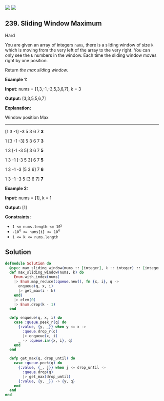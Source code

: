 [![](https://img.shields.io/github/stars/LeetCode-in-Elixir/LeetCode-in-Elixir?label=Stars&style=flat-square)](https://github.com/LeetCode-in-Elixir/LeetCode-in-Elixir)
[![](https://img.shields.io/github/forks/LeetCode-in-Elixir/LeetCode-in-Elixir?label=Fork%20me%20on%20GitHub%20&style=flat-square)](https://github.com/LeetCode-in-Elixir/LeetCode-in-Elixir/fork)

## 239\. Sliding Window Maximum

Hard

You are given an array of integers `nums`, there is a sliding window of size `k` which is moving from the very left of the array to the very right. You can only see the `k` numbers in the window. Each time the sliding window moves right by one position.

Return _the max sliding window_.

**Example 1:**

**Input:** nums = [1,3,-1,-3,5,3,6,7], k = 3

**Output:** [3,3,5,5,6,7]

**Explanation:** 

Window position Max 

--------------- ----- 

[1 3 -1] -3 5 3 6 7 **3** 

1 [3 -1 -3] 5 3 6 7 **3** 

1 3 [-1 -3 5] 3 6 7 **5** 

1 3 -1 [-3 5 3] 6 7 **5** 

1 3 -1 -3 [5 3 6] 7 **6** 

1 3 -1 -3 5 [3 6 7] **7**

**Example 2:**

**Input:** nums = [1], k = 1

**Output:** [1]

**Constraints:**

*   <code>1 <= nums.length <= 10<sup>5</sup></code>
*   <code>-10<sup>4</sup> <= nums[i] <= 10<sup>4</sup></code>
*   `1 <= k <= nums.length`

## Solution

```elixir
defmodule Solution do
  @spec max_sliding_window(nums :: [integer], k :: integer) :: [integer]
  def max_sliding_window(nums, k) do
    Enum.with_index(nums)
    |> Enum.map_reduce(:queue.new(), fn {x, i}, q ->
      enqueue(q, x, i)
      |> get_max(i - k)
    end)
    |> elem(0)
    |> Enum.drop(k - 1)
  end

  defp enqueue(q, x, i) do
    case :queue.peek_r(q) do
      {:value, {y, _}} when y <= x ->
        :queue.drop_r(q)
        |> enqueue(x, i)
      _ -> :queue.in({x, i}, q)
    end
  end

  defp get_max(q, drop_until) do
    case :queue.peek(q) do
      {:value, {_, j}} when j <= drop_until ->
        :queue.drop(q)
        |> get_max(drop_until)
      {:value, {y, _}} -> {y, q}
    end
  end
end
```